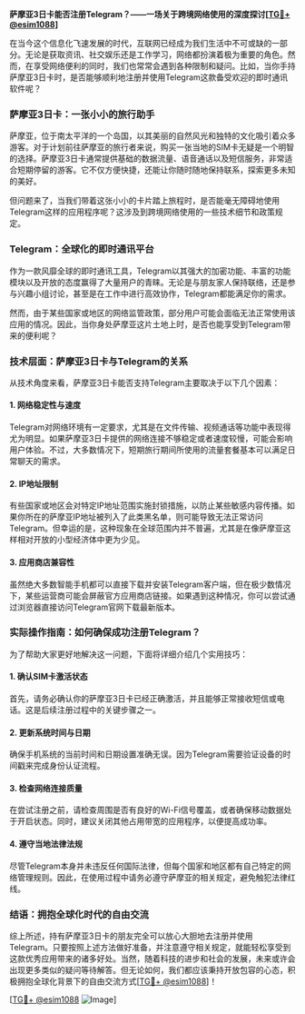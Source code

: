 **萨摩亚3日卡能否注册Telegram？——一场关于跨境网络使用的深度探讨[[TG💪+ @esim1088](https://t.me/s/esim1088)]**

在当今这个信息化飞速发展的时代，互联网已经成为我们生活中不可或缺的一部分。无论是获取资讯、社交娱乐还是工作学习，网络都扮演着极为重要的角色。然而，在享受网络便利的同时，我们也常常会遇到各种限制和疑问。比如，当你手持萨摩亚3日卡时，是否能够顺利地注册并使用Telegram这款备受欢迎的即时通讯软件呢？

### 萨摩亚3日卡：一张小小的旅行助手

萨摩亚，位于南太平洋的一个岛国，以其美丽的自然风光和独特的文化吸引着众多游客。对于计划前往萨摩亚的旅行者来说，购买一张当地的SIM卡无疑是一个明智的选择。萨摩亚3日卡通常提供基础的数据流量、语音通话以及短信服务，非常适合短期停留的游客。它不仅方便快捷，还能让你随时随地保持联系，探索更多未知的美好。

但问题来了，当我们带着这张小小的卡片踏上旅程时，是否能毫无障碍地使用Telegram这样的应用程序呢？这涉及到跨境网络使用的一些技术细节和政策规定。

### Telegram：全球化的即时通讯平台

作为一款风靡全球的即时通讯工具，Telegram以其强大的加密功能、丰富的功能模块以及开放的态度赢得了大量用户的青睐。无论是与朋友家人保持联络，还是参与兴趣小组讨论，甚至是在工作中进行高效协作，Telegram都能满足你的需求。

然而，由于某些国家或地区的网络监管政策，部分用户可能会面临无法正常使用该应用的情况。因此，当你身处萨摩亚这片土地上时，是否也能享受到Telegram带来的便利呢？

### 技术层面：萨摩亚3日卡与Telegram的关系

从技术角度来看，萨摩亚3日卡能否支持Telegram主要取决于以下几个因素：

#### 1. 网络稳定性与速度
Telegram对网络环境有一定要求，尤其是在文件传输、视频通话等功能中表现得尤为明显。如果萨摩亚3日卡提供的网络连接不够稳定或者速度较慢，可能会影响用户体验。不过，大多数情况下，短期旅行期间所使用的流量套餐基本可以满足日常聊天的需求。

#### 2. IP地址限制
有些国家或地区会对特定IP地址范围实施封锁措施，以防止某些敏感内容传播。如果你所在的萨摩亚IP地址被列入了此类黑名单，则可能导致无法正常访问Telegram。但幸运的是，这种现象在全球范围内并不普遍，尤其是在像萨摩亚这样相对开放的小型经济体中更为少见。

#### 3. 应用商店兼容性
虽然绝大多数智能手机都可以直接下载并安装Telegram客户端，但在极少数情况下，某些运营商可能会屏蔽官方应用商店链接。如果遇到这种情况，你可以尝试通过浏览器直接访问Telegram官网下载最新版本。

### 实际操作指南：如何确保成功注册Telegram？

为了帮助大家更好地解决这一问题，下面将详细介绍几个实用技巧：

#### 1. 确认SIM卡激活状态
首先，请务必确认你的萨摩亚3日卡已经正确激活，并且能够正常接收短信或电话。这是后续注册过程中的关键步骤之一。

#### 2. 更新系统时间与日期
确保手机系统的当前时间和日期设置准确无误。因为Telegram需要验证设备的时间戳来完成身份认证流程。

#### 3. 检查网络连接质量
在尝试注册之前，请检查周围是否有良好的Wi-Fi信号覆盖，或者确保移动数据处于开启状态。同时，建议关闭其他占用带宽的应用程序，以便提高成功率。

#### 4. 遵守当地法律法规
尽管Telegram本身并未违反任何国际法律，但每个国家和地区都有自己特定的网络管理规则。因此，在使用过程中请务必遵守萨摩亚的相关规定，避免触犯法律红线。

### 结语：拥抱全球化时代的自由交流

综上所述，持有萨摩亚3日卡的朋友完全可以放心大胆地去注册并使用Telegram。只要按照上述方法做好准备，并注意遵守相关规定，就能轻松享受到这款优秀应用带来的诸多好处。当然，随着科技的进步和社会的发展，未来或许会出现更多类似的疑问等待解答。但无论如何，我们都应该秉持开放包容的心态，积极拥抱全球化背景下的自由交流方式[[TG💪+ @esim1088](https://t.me/s/esim1088)]！

[[TG💪+ @esim1088](https://t.me/s/esim1088) ![Image](https://i.postimg.cc/4NQfJmqS/Snipaste-2025-05-13-00-14-12.png)]